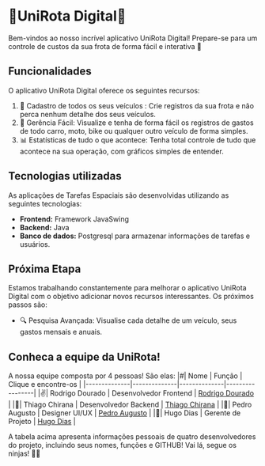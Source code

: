 # 🚀UniRota Digital🌌

Bem-vindos ao nosso incrível aplicativo UniRota Digital! Prepare-se para um controle de custos da sua frota de forma fácil e interativa 🌟

## Funcionalidades

O aplicativo UniRota Digital oferece os seguintes recursos:

1. 📝 Cadastro de todos os seus veículos : Crie registros da sua frota e não perca nenhum detalhe dos seus veículos.
2. 📅 Gerência Fácil: Visualize e tenha de forma fácil os registros de gastos de todo carro, moto, bike ou qualquer outro veículo de forma simples.
3. 📊 Estatísticas de tudo o que acontece: Tenha total controle de tudo que acontece na sua operação, com gráficos simples de entender. 

## Tecnologias utilizadas

As aplicações de Tarefas Espaciais são desenvolvidas utilizando as seguintes tecnologias:

- **Frontend:** Framework JavaSwing
- **Backend:** Java
- **Banco de dados:** Postgresql para armazenar informações de tarefas e usuários.

## Próxima Etapa

Estamos trabalhando constantemente para melhorar o aplicativo UniRota Digital com o objetivo adicionar novos recursos interessantes. Os próximos passos são:

- 🔍 Pesquisa Avançada: Visualise cada detalhe de um veículo, seus gastos mensais e anuais.

## Conheca a equipe da UniRota!

A nossa equipe composta por 4 pessoas! São elas:
|#|     Nome     |     Função    |      Clique e encontre-os       |
|--------------|--------------|--------------|-----------------|
|✌|    Rodrigo Dourado    |  Desenvolvedor Frontend  |   [Rodrigo Dourado](https://www.linkedin.com/in/rodrigodourado32/)   |
|🐐|   Thiago Chirana      |  Desenvolvedor Backend   |   [Thiago Chirana](https://www.linkedin.com/in/thiago-c-macedo/)  |
|🐀|   Pedro Augusto    |  Designer UI/UX   |   [Pedro Augusto](https://github.com/PedroAugusto-sys)  |
|🐧|   Hugo Dias    |  Gerente de Projeto   |   [Hugo Dias](https://www.linkedin.com/in/hugo-dias95/)  |

A tabela acima apresenta informações pessoais de quatro desenvolvedores do projeto, incluindo seus nomes, funções e GITHUB! Vai lá, segue os ninjas! 🐱‍👤
